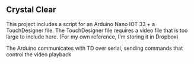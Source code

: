 ## Crystal Clear
This project includes a script for an Arduino Nano IOT 33 + a TouchDesigner file. The TouchDesigner file requires a video file that is too large to include here. (For my own reference, I'm storing it in Dropbox)

The Arduino communicates with TD over serial, sending commands that control the video playback

